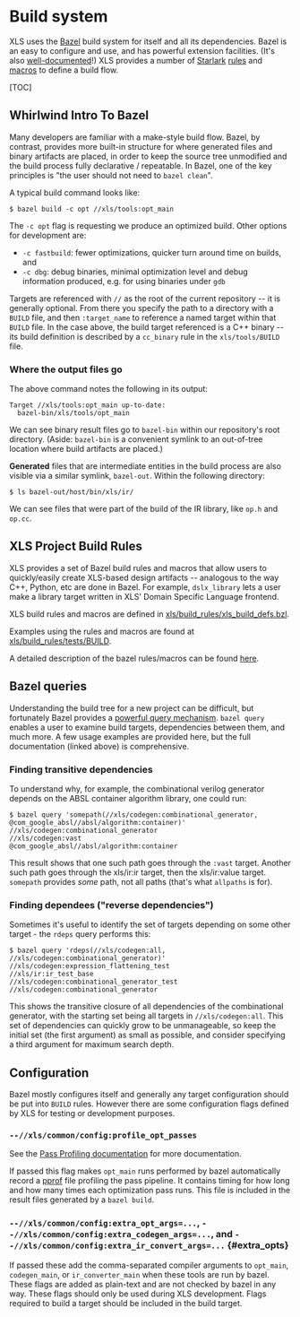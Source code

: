 # Build system

XLS uses the [Bazel](http://bazel.build) build system for itself and all its
dependencies. Bazel is an easy to configure and use, and has powerful extension
facilities. (It's also
[well-documented](https://bazel.build/start/bazel-intro)!) XLS provides a number
of [Starlark](https://bazel.build/rules/language)
[rules](https://bazel.build/rules/rules) and
[macros](https://bazel.build/rules/macros) to define a build flow.

[TOC]

## Whirlwind Intro To Bazel

Many developers are familiar with a make-style build flow. Bazel, by contrast,
provides more built-in structure for where generated files and binary artifacts
are placed, in order to keep the source tree unmodified and the build process
fully declarative / repeatable. In Bazel, one of the key principles is "the user
should not need to `bazel clean`".

A typical build command looks like:

```
$ bazel build -c opt //xls/tools:opt_main
```

The `-c opt` flag is requesting we produce an optimized build. Other options for
development are:

-   `-c fastbuild`: fewer optimizations, quicker turn around time on builds, and
-   `-c dbg`: debug binaries, minimal optimization level and debug information
    produced, e.g. for using binaries under `gdb`

Targets are referenced with `//` as the root of the current repository -- it is
generally optional. From there you specify the path to a directory with a
`BUILD` file, and then `:target_name` to reference a named target within that
`BUILD` file. In the case above, the build target referenced is a C++ binary --
its build definition is described by a `cc_binary` rule in the `xls/tools/BUILD`
file.

### Where the output files go

The above command notes the following in its output:

```
Target //xls/tools:opt_main up-to-date:
  bazel-bin/xls/tools/opt_main
```

We can see binary result files go to `bazel-bin` within our repository's root
directory. (Aside: `bazel-bin` is a convenient symlink to an out-of-tree
location where build artifacts are placed.)

**Generated** files that are intermediate entities in the build process are also
visible via a similar symlink, `bazel-out`. Within the following directory:

```
$ ls bazel-out/host/bin/xls/ir/
```

We can see files that were part of the build of the IR library, like `op.h` and
`op.cc`.

## XLS Project Build Rules

XLS provides a set of Bazel build rules and macros that allow users to
quickly/easily create XLS-based design artifacts -- analogous to the way C++,
Python, etc are done in Bazel. For example, `dslx_library` lets a user make a
library target written in XLS' Domain Specific Language frontend.

XLS build rules and macros are defined in
[xls/build_rules/xls_build_defs.bzl](https://github.com/google/xls/tree/main/xls/build_rules/xls_build_defs.bzl).

Examples using the rules and macros are found at
[xls/build_rules/tests/BUILD](https://github.com/google/xls/tree/main/xls/build_rules/tests/BUILD).

A detailed description of the bazel rules/macros can be found
[here](bazel_rules_macros.md).

## Bazel queries

Understanding the build tree for a new project can be difficult, but fortunately
Bazel provides a
[powerful query mechanism](https://bazel.build/reference/query). `bazel query`
enables a user to examine build targets, dependencies between them, and much
more. A few usage examples are provided here, but the full documentation (linked
above) is comprehensive.

### Finding transitive dependencies

To understand why, for example, the combinational verilog generator depends on
the ABSL container algorithm library, one could run:

```
$ bazel query 'somepath(//xls/codegen:combinational_generator, @com_google_absl//absl/algorithm:container)'
//xls/codegen:combinational_generator
//xls/codegen:vast
@com_google_absl//absl/algorithm:container
```

This result shows that one such path goes through the `:vast` target. Another
such path goes through the xls/ir:ir target, then the xls/ir:value target.
`somepath` provides *some* path, not all paths (that's what `allpaths` is for).

### Finding dependees ("reverse dependencies")

Sometimes it's useful to identify the set of targets depending on some other
target - the `rdeps` query performs this:

```
$ bazel query 'rdeps(//xls/codegen:all, //xls/codegen:combinational_generator)'
//xls/codegen:expression_flattening_test
//xls/ir:ir_test_base
//xls/codegen:combinational_generator_test
//xls/codegen:combinational_generator
```

This shows the transitive closure of all dependencies of the combinational
generator, with the starting set being all targets in `//xls/codegen:all`. This
set of dependencies can quickly grow to be unmanageable, so keep the initial set
(the first argument) as small as possible, and consider specifying a third
argument for maximum search depth.

## Configuration

Bazel mostly configures itself and generally any target configuration should be
put into `BUILD` rules. However there are some configuration flags defined by
XLS for testing or development purposes.

### `--//xls/common/config:profile_opt_passes`

See the [Pass Profiling documentation](ir_pass_profiling.md) for more
documentation.

If passed this flag makes `opt_main` runs performed by bazel automatically
record a [pprof](https://github.com/google/pprof) file profiling the pass
pipeline. It contains timing for how long and how many times each optimization
pass runs. This file is included in the result files generated by a `bazel
build`.

### `--//xls/common/config:extra_opt_args=...`, `--//xls/common/config:extra_codegen_args=...`, and `--//xls/common/config:extra_ir_convert_args=...` {#extra_opts}

If passed these add the comma-separated compiler arguments to `opt_main`,
`codegen_main`, or `ir_converter_main` when these tools are run by bazel. These
flags are added as plain-text and are not checked by bazel in any way. These
flags should only be used during XLS development. Flags required to build a
target should be included in the build target.
